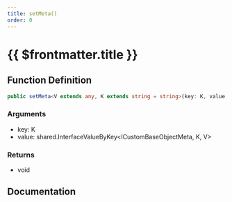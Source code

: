 ```yaml
---
title: setMeta()
order: 0
---
```


# {{ $frontmatter.title }}

<!--@include: ./setMeta_partial_header.md-->

## Function Definition

```ts
public setMeta<V extends any, K extends string = string>(key: K, value: shared.InterfaceValueByKey<ICustomBaseObjectMeta, K, V>): void;
```

### Arguments

* key: K
* value: shared.InterfaceValueByKey\<ICustomBaseObjectMeta, K, V\>

### Returns

* void

## Documentation

<!--@include: ./setMeta_partial_footer.md-->
